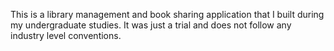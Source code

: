 This is a library management and book sharing application that I built during my undergraduate studies. It was just a trial and does not follow any industry level conventions.
